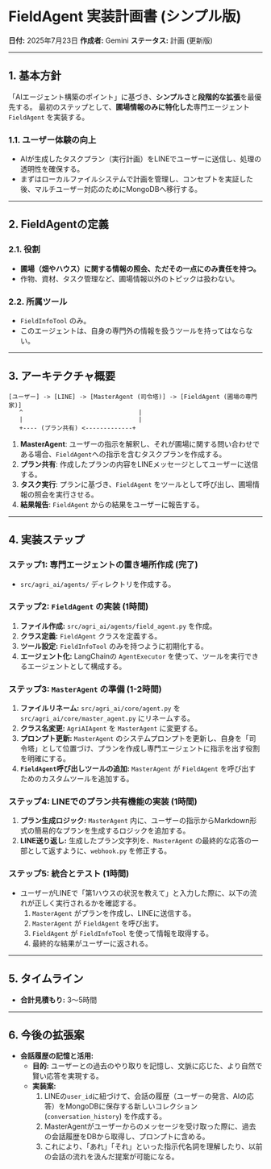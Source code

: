 # FieldAgent 実装計画書 (シンプル版)

**日付:** 2025年7月23日
**作成者:** Gemini
**ステータス:** 計画 (更新版)

---

## 1. 基本方針

「AIエージェント構築のポイント」に基づき、**シンプルさ**と**段階的な拡張**を最優先する。
最初のステップとして、**圃場情報のみに特化した**専門エージェント `FieldAgent` を実装する。

### 1.1. ユーザー体験の向上
- AIが生成したタスクプラン（実行計画）をLINEでユーザーに送信し、処理の透明性を確保する。
- まずはローカルファイルシステムで計画を管理し、コンセプトを実証した後、マルチユーザー対応のためにMongoDBへ移行する。

---

## 2. FieldAgentの定義

### 2.1. 役割
- **圃場（畑やハウス）に関する情報の照会、ただその一点にのみ責任を持つ。**
- 作物、資材、タスク管理など、圃場情報以外のトピックは扱わない。

### 2.2. 所属ツール
- `FieldInfoTool` のみ。
- このエージェントは、自身の専門外の情報を扱うツールを持ってはならない。

---

## 3. アーキテクチャ概要

```
[ユーザー] -> [LINE] -> [MasterAgent (司令塔)] -> [FieldAgent (圃場の専門家)]
   ^                                |
   |                                |
   +---- (プラン共有) <-------------+
```

1.  **MasterAgent**: ユーザーの指示を解釈し、それが圃場に関する問い合わせである場合、`FieldAgent`への指示を含むタスクプランを作成する。
2.  **プラン共有**: 作成したプランの内容をLINEメッセージとしてユーザーに送信する。
3.  **タスク実行**: プランに基づき、`FieldAgent` をツールとして呼び出し、圃場情報の照会を実行させる。
4.  **結果報告**: `FieldAgent` からの結果をユーザーに報告する。

---

## 4. 実装ステップ

### ステップ1: 専門エージェントの置き場所作成 (完了)
- `src/agri_ai/agents/` ディレクトリを作成する。

### ステップ2: `FieldAgent` の実装 (1時間)
1.  **ファイル作成:** `src/agri_ai/agents/field_agent.py` を作成。
2.  **クラス定義:** `FieldAgent` クラスを定義する。
3.  **ツール設定:** `FieldInfoTool` のみを持つように初期化する。
4.  **エージェント化:** LangChainの `AgentExecutor` を使って、ツールを実行できるエージェントとして構成する。

### ステップ3: `MasterAgent` の準備 (1-2時間)
1.  **ファイルリネーム:** `src/agri_ai/core/agent.py` を `src/agri_ai/core/master_agent.py` にリネームする。
2.  **クラス名変更:** `AgriAIAgent` を `MasterAgent` に変更する。
3.  **プロンプト更新:** `MasterAgent` のシステムプロンプトを更新し、自身を「司令塔」として位置づけ、プランを作成し専門エージェントに指示を出す役割を明確にする。
4.  **`FieldAgent`呼び出しツールの追加:** `MasterAgent` が `FieldAgent` を呼び出すためのカスタムツールを追加する。

### ステップ4: LINEでのプラン共有機能の実装 (1時間)
1.  **プラン生成ロジック:** `MasterAgent` 内に、ユーザーの指示からMarkdown形式の簡易的なプランを生成するロジックを追加する。
2.  **LINE送り返し:** 生成したプラン文字列を、`MasterAgent` の最終的な応答の一部として返すように、`webhook.py` を修正する。

### ステップ5: 統合とテスト (1時間)
- ユーザーがLINEで「第1ハウスの状況を教えて」と入力した際に、以下の流れが正しく実行されるかを確認する。
  1. `MasterAgent` がプランを作成し、LINEに送信する。
  2. `MasterAgent` が `FieldAgent` を呼び出す。
  3. `FieldAgent` が `FieldInfoTool` を使って情報を取得する。
  4. 最終的な結果がユーザーに返される。

---

## 5. タイムライン

- **合計見積もり:** 3〜5時間

---

## 6. 今後の拡張案

- **会話履歴の記憶と活用:**
  - **目的:** ユーザーとの過去のやり取りを記憶し、文脈に応じた、より自然で賢い応答を実現する。
  - **実装案:**
    1. LINEの`user_id`に紐づけて、会話の履歴（ユーザーの発言、AIの応答）をMongoDBに保存する新しいコレクション (`conversation_history`) を作成する。
    2. MasterAgentがユーザーからのメッセージを受け取った際に、過去の会話履歴をDBから取得し、プロンプトに含める。
    3. これにより、「あれ」「それ」といった指示代名詞を理解したり、以前の会話の流れを汲んだ提案が可能になる。